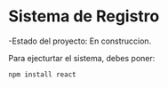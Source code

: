<h1>Sistema de Registro</h1>

-Estado del proyecto: En construccion.

Para ejecturtar el sistema, debes poner:

```npm install react```
